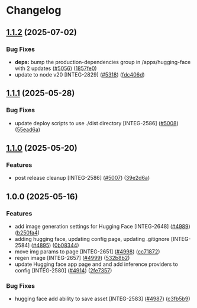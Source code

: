 # Changelog

## [1.1.2](https://github.com/contentful/marketplace-partner-apps/compare/hugging-face-v1.1.1...hugging-face-v1.1.2) (2025-07-02)


### Bug Fixes

* **deps:** bump the production-dependencies group in /apps/hugging-face with 2 updates ([#5056](https://github.com/contentful/marketplace-partner-apps/issues/5056)) ([1857fe0](https://github.com/contentful/marketplace-partner-apps/commit/1857fe0bf30190cf4080e0dd8dc1d24eb2db2573))
* update to node v20 [INTEG-2829] ([#5318](https://github.com/contentful/marketplace-partner-apps/issues/5318)) ([fdc406d](https://github.com/contentful/marketplace-partner-apps/commit/fdc406d9328bc6279abb658dcf5a1bf28795a449))

## [1.1.1](https://github.com/contentful/marketplace-partner-apps/compare/hugging-face-v1.1.0...hugging-face-v1.1.1) (2025-05-28)


### Bug Fixes

* update deploy scripts to use ./dist directory [INTEG-2586] ([#5008](https://github.com/contentful/marketplace-partner-apps/issues/5008)) ([55ead6a](https://github.com/contentful/marketplace-partner-apps/commit/55ead6aefd5d116d3d09a6fad558a736a366b97d))

## [1.1.0](https://github.com/contentful/marketplace-partner-apps/compare/hugging-face-v1.0.0...hugging-face-v1.1.0) (2025-05-20)


### Features

* post release cleanup [INTEG-2586] ([#5007](https://github.com/contentful/marketplace-partner-apps/issues/5007)) ([39e2d6a](https://github.com/contentful/marketplace-partner-apps/commit/39e2d6a69db8201fa846fba271ba4dc7eefae0d9))

## 1.0.0 (2025-05-16)


### Features

* add image generation settings for Hugging Face [INTEG-2648] ([#4989](https://github.com/contentful/marketplace-partner-apps/issues/4989)) ([b250fa4](https://github.com/contentful/marketplace-partner-apps/commit/b250fa4ca962c944ba0c16a3938afea62a1a8166))
* adding hugging face, updating config page, updating .gitignore [INTEG-2584] ([#4895](https://github.com/contentful/marketplace-partner-apps/issues/4895)) ([0b08344](https://github.com/contentful/marketplace-partner-apps/commit/0b083445b59bdc7a1cfbbade46d586739262fe84))
* move img params to page [INTEG-2651]  ([#4998](https://github.com/contentful/marketplace-partner-apps/issues/4998)) ([cc71872](https://github.com/contentful/marketplace-partner-apps/commit/cc71872a151105c158b5d2779de8f58eb6052936))
* regen image [INTEG-2657] ([#4999](https://github.com/contentful/marketplace-partner-apps/issues/4999)) ([532b8b2](https://github.com/contentful/marketplace-partner-apps/commit/532b8b29b8941165ca182b9cbe4d753adfef23e7))
* update Hugging face app page and and add inference providers to config [INTEG-2580] ([#4914](https://github.com/contentful/marketplace-partner-apps/issues/4914)) ([2fe7357](https://github.com/contentful/marketplace-partner-apps/commit/2fe7357d164909e70b7987112d782793dfadf6d2))


### Bug Fixes

* hugging face add ability to save asset [INTEG-2583] ([#4987](https://github.com/contentful/marketplace-partner-apps/issues/4987)) ([c3fb5b9](https://github.com/contentful/marketplace-partner-apps/commit/c3fb5b9634a22c9b477d98418bb213db3fd5cafc))

